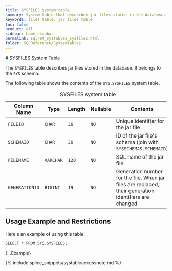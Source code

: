 ```yaml
---
title: SYSFILES system table
summary: System table that describes jar files stored in the database.
keywords: files table, jar files table
toc: false
product: all
sidebar: home_sidebar
permalink: sqlref_systables_sysfiles.html
folder: SQLReference/SystemTables
---
```

<section>
<div class="TopicContent" data-swiftype-index="true" markdown="1">
# SYSFILES System Table

The `SYSFILES` table describes jar files stored in the database.  It belongs to the `SYS` schema.

The following table shows the contents of the `SYS.SYSFILES` system table.

<table>
        <caption>SYSFILES system table</caption>
        <col />
        <col />
        <col />
        <col />
        <col />
        <thead>
            <tr>
                <th>Column Name</th>
                <th>Type</th>
                <th>Length</th>
                <th>Nullable</th>
                <th>Contents</th>
            </tr>
        </thead>
        <tbody>
            <tr>
                <td><code>FILEID</code></td>
                <td><code>CHAR</code></td>
                <td><code>36</code></td>
                <td><code>NO</code></td>
                <td>Unique identifier for the jar file</td>
            </tr>
            <tr>
                <td><code>SCHEMAID</code></td>
                <td><code>CHAR</code></td>
                <td><code>36</code></td>
                <td><code>NO</code></td>
                <td>ID of the jar file's schema (join with <code>SYSSCHEMAS.SCHEMAID</code>)</td>
            </tr>
            <tr>
                <td><code>FILENAME</code></td>
                <td><code>VARCHAR</code></td>
                <td><code>128</code></td>
                <td><code>NO</code></td>
                <td>SQL name of the jar file</td>
            </tr>
            <tr>
                <td><code>GENERATIONID</code></td>
                <td><code>BIGINT</code></td>
                <td><code>19</code></td>
                <td><code>NO</code></td>
                <td>Generation number for the file. When jar files are replaced, their generation identifiers are changed.</td>
            </tr>
        </tbody>
    </table>

## Usage Example and Restrictions

Here's an example of using this table:

```
SELECT * FROM SYS.SYSFILES;
```
{: .Example}

{% include splice_snippets/systableaccessnote.md %}

</div>
</section>
